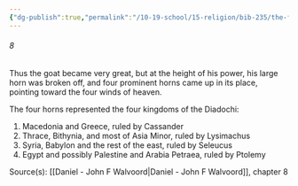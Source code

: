 ```yaml
---
{"dg-publish":true,"permalink":"/10-19-school/15-religion/bib-235/the-four-horns/","created":"2023-10-03","updated":"2024-02-16"}
---
```




<div class="transclusion internal-embed is-loaded"><div class="markdown-embed">



###### 8
Thus the goat became very great, but at the height of his power, his large horn was broken off, and four prominent horns came up in its place, pointing toward the four winds of heaven.

</div></div>


The four horns represented the four kingdoms of the Diadochi:
1. Macedonia and Greece, ruled by Cassander
2. Thrace, Bithynia, and most of Asia Minor, ruled by Lysimachus
3. Syria, Babylon and the rest of the east, ruled by Seleucus
4. Egypt and possibly Palestine and Arabia Petraea, ruled by Ptolemy

Source(s): [[Daniel - John F Walvoord\|Daniel - John F Walvoord]], chapter 8
